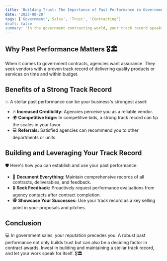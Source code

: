 ```yaml
---
title: 'Building Trust: The Importance of Past Performance in Government Sales 🎖️🏛️'
date: '2023-08-28'
tags: ['Government', Sales', 'Trust', 'Contracting']
draft: false
summary: 'In the government contracting world, your track record speaks volumes. Understand why past performance is crucial and how to leverage it effectively in securing government contracts.'
---
```


## Why Past Performance Matters 🎖️🏛️

When it comes to government contracts, agencies want assurance. They seek vendors with a proven track record of delivering quality products or services on time and within budget.

## Benefits of a Strong Track Record

💥 A stellar past performance can be your business's strongest asset:

- 🔥 **Increased Credibility:** Agencies perceive you as a reliable vendor.
- 🌍 **Competitive Edge:** In competitive bids, a strong track record can tip the scales in your favor.
- 💻 **Referrals:** Satisfied agencies can recommend you to other departments or units.

## Building and Leveraging Your Track Record

🛡️ Here's how you can establish and use your past performance:

- 🔄 **Document Everything:** Maintain comprehensive records of all contracts, deliverables, and feedback.
- 🔒 **Seek Feedback:** Proactively request performance evaluations from agency contacts after contract completion.
- 🕵️ **Showcase Your Successes:** Use your track record as a key selling point in your proposals and pitches.

## Conclusion

💻 In government sales, your reputation precedes you. A robust past performance not only builds trust but can also be a deciding factor in contract awards. Invest in building and maintaining a stellar track record, and let your work speak for itself. 🎖️🏛️
